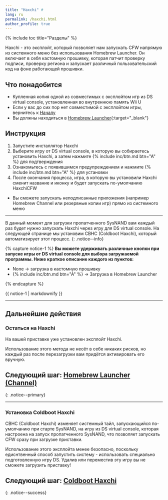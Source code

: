 ```yaml
---
title: "Haxchi" #
lang: ru
permalink: /haxchi.html
author_profile: true
---
```


{% include toc title="Разделы" %}

Haxchi - это эксплойт, который позволяет нам запускать CFW напрямую из системного меню без использования Homebrew Launcher. Он включает в себя кастомную прошивку, которая патчит проверку подписи, проверку региона и запускает различный пользовательский код на фоне работающей прошивки.

## Что понадобится

+ Купленная копия одной из совместимых с эксплойтом игр из DS virtual console, установленная во внутреннюю память Wii U
+ Если у вас до сих пор нет совместимой с эксплойтом игры, вернитесь к [Началу](get-started)
+ Вы должны находиться в [Homebrew Launcher](get-started#часть-v---homebrew-launcher){:target="_blank"}

## Инструкция

1. Запустите инсталлятор Haxchi
1. Выберите игру от DS virtual console, в которую вы собираетесь установить Haxchi, а затем нажмите {% include inc/btn.md btn="A" %} для подтверждения
1. Ознакомьтесь с появившимся предупреждением и нажмите {% include inc/btn.md btn="A" %} для установки
1. После окончания процесса, игра, в которую вы установили Haxchi сменит название и иконку и будет запускать по-умолчанию HaxchiCFW
  + Вы сможете запускать неподписанные приложения (например Homebrew Channel или резервные копии игр) прямо из системного меню

___

В данный момент для загрузки пропатченного SysNAND вам каждый раз будет нужно запускать Haxchi через игру для DS virtual console. На следующей странице мы установим CBHC (Coldboot Haxchi), который автоматизирует этот процесс.
{: .notice--info}

{% capture notice-1 %}
**Вы можете удерживать различные кнопки при запуске игры от DS virtual console для выбора загружаемой программы. Ниже краткое описание каждого из пунктов:**

+ None -> загрузка в кастомную прошивку
+ {% include inc/btn.md btn="A" %} -> Загрузка в Homebrew Launcher

{% endcapture %}

<div class="notice--info">{{ notice-1 | markdownify }}</div>

___


## Дальнейшие действия

### Остаться на Haxchi

На вашей приставке уже установлен эксплойт Haxchi.

Использование этого метода не несёт в себе никаких рисков, но каждый раз после перезагрузки вам придётся активировать его вручную.

## Следующий шаг: [Homebrew Launcher (Channel)](homebrew-launcher-channel)
{: .notice--primary}

___

### Установка Coldboot Haxchi

CBHC (Coldboot Haxchi) изменяет системный тайл, запускающийся по-умолчанию при старте SysNAND, на игру из DS virtual console, которая настроена на запуск пропатченного SysNAND, что позволяет запускать CFW сразу при загрузке приставки.

Использование этого эксплойта менее безопасно, поскольку едиснтвенный способ запустить систему - использовать специально подготовленную игру DS. Удалив или переместив эту игру вы не сможете загрузить приставку! 

## Следующий шаг: [Coldboot Haxchi](coldboot-haxchi)
{: .notice--success}